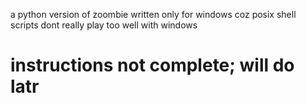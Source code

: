 a python version of zoombie written only for windows coz posix shell scripts dont really play too well with windows

# instructions not complete; will do latr
